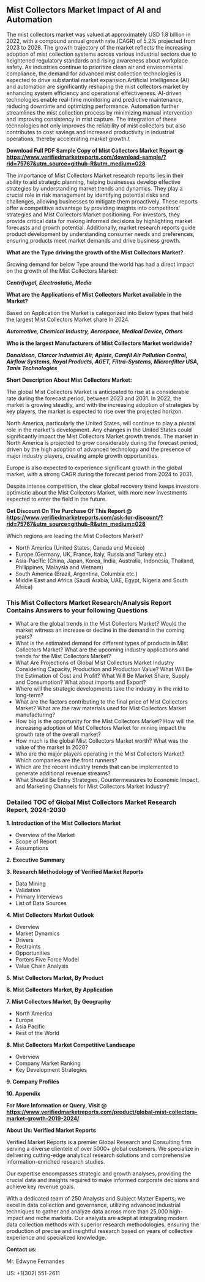 <h2>Mist Collectors Market Impact of AI and Automation</h2>The mist collectors market was valued at approximately USD 1.8 billion in 2022, with a compound annual growth rate (CAGR) of 5.2% projected from 2023 to 2028. The growth trajectory of the market reflects the increasing adoption of mist collection systems across various industrial sectors due to heightened regulatory standards and rising awareness about workplace safety. As industries continue to prioritize clean air and environmental compliance, the demand for advanced mist collection technologies is expected to drive substantial market expansion.Artificial Intelligence (AI) and automation are significantly reshaping the mist collectors market by enhancing system efficiency and operational effectiveness. AI-driven technologies enable real-time monitoring and predictive maintenance, reducing downtime and optimizing performance. Automation further streamlines the mist collection process by minimizing manual intervention and improving consistency in mist capture. The integration of these technologies not only improves the reliability of mist collectors but also contributes to cost savings and increased productivity in industrial operations, thereby accelerating market growth.t</p><p id="" class=""><strong>Download Full PDF Sample Copy of Mist Collectors Market Report @ <a href="https://www.verifiedmarketreports.com/download-sample/?rid=75767&utm_source=github-R&utm_medium=028" target="_blank">https://www.verifiedmarketreports.com/download-sample/?rid=75767&utm_source=github-R&utm_medium=028</a></strong></p><p>The importance of&nbsp;Mist Collectors Market research reports lies in their ability to aid strategic planning, helping businesses develop effective strategies by understanding market trends and dynamics. They play a crucial role in risk management by identifying potential risks and challenges, allowing businesses to mitigate them proactively. These reports offer a competitive advantage by providing insights into competitors' strategies and Mist Collectors Market positioning. For investors, they provide critical data for making informed decisions by highlighting market forecasts and growth potential. Additionally, market research reports guide product development by understanding consumer needs and preferences, ensuring products meet market demands and drive business growth.</p><p><strong>What are the&nbsp;Type driving the growth of the Mist Collectors Market?</strong></p><p id="" class="">Growing demand for below Type around the world has had a direct impact on the growth of the Mist Collectors Market:</p><em><strong>Centrifugal, Electrostatic, Media</strong></em></p><strong>What are the&nbsp;Applications&nbsp;of Mist Collectors Market available in the Market?</strong></p><p id="" class="">Based on Application the Market is categorized into Below types that held the largest Mist Collectors Market share In 2024.</p><em><strong>Automotive, Chemical Industry, Aerospace, Medical Device, Others</strong></em></p><strong>Who is the largest Manufacturers of Mist Collectors Market worldwide?</strong></p><p><em><strong>Donaldson, Clarcor Industrial Air, Apiste, Camfil Air Pollution Control, Airflow Systems, Royal Products, AGET, Filtra-Systems, Micronfilter USA, Tanis Technologies</strong></em></p><p id="" class=""><strong>Short Description About Mist Collectors Market:</strong></p><p>The global Mist Collectors Market is anticipated to rise at a considerable rate during the forecast period, between 2023 and 2031. In 2022, the market is growing steadily, and with the increasing adoption of strategies by key players, the market is expected to rise over the projected horizon.</p><p>North America, particularly the United States, will continue to play a pivotal role in the market's development. Any changes in the United States could significantly impact the Mist Collectors Market growth trends. The market in North America is projected to grow considerably during the forecast period, driven by the high adoption of advanced technology and the presence of major industry players, creating ample growth opportunities.</p><p>Europe is also expected to experience significant growth in the global market, with a strong CAGR during the forecast period from 2024 to 2031.</p><p>Despite intense competition, the clear global recovery trend keeps investors optimistic about the Mist Collectors Market, with more new investments expected to enter the field in the future.</p><p id="" class=""><strong>Get Discount On The Purchase Of This Report @ <a href="https://www.verifiedmarketreports.com/ask-for-discount/?rid=75767&utm_source=github-R&utm_medium=028" target="_blank">https://www.verifiedmarketreports.com/ask-for-discount/?rid=75767&utm_source=github-R&utm_medium=028</a></strong></p>Which regions are leading the Mist Collectors Market?</p><ul><li>North America (United States, Canada and Mexico)</li><li>Europe (Germany, UK, France, Italy, Russia and Turkey etc.)</li><li>Asia-Pacific (China, Japan, Korea, India, Australia, Indonesia, Thailand, Philippines, Malaysia and Vietnam)</li><li>South America (Brazil, Argentina, Columbia etc.)</li><li>Middle East and Africa (Saudi Arabia, UAE, Egypt, Nigeria and South Africa)</li></ul><h3 id="" class="">This Mist Collectors Market Research/Analysis Report Contains Answers to your following Questions</h3><ul><li>What are the global trends in the Mist Collectors Market? Would the market witness an increase or decline in the demand in the coming years?</li><li>What is the estimated demand for different types of products in Mist Collectors Market? What are the upcoming industry applications and trends for the Mist Collectors Market?</li><li>What Are Projections of Global Mist Collectors Market Industry Considering Capacity, Production and Production Value? What Will Be the Estimation of Cost and Profit? What Will Be Market Share, Supply and Consumption? What about imports and Export?</li><li>Where will the strategic developments take the industry in the mid to long-term?</li><li>What are the factors contributing to the final price of Mist Collectors Market? What are the raw materials used for Mist Collectors Market manufacturing?</li><li>How big is the opportunity for the Mist Collectors Market? How will the increasing adoption of Mist Collectors Market for mining impact the growth rate of the overall market?</li><li>How much is the global Mist Collectors Market worth? What was the value of the market In 2020?</li><li>Who are the major players operating in the Mist Collectors Market? Which companies are the front runners?</li><li>Which are the recent industry trends that can be implemented to generate additional revenue streams?</li><li>What Should Be Entry Strategies, Countermeasures to Economic Impact, and Marketing Channels for Mist Collectors Market Industry?</li></ul><h3 id="" class="">Detailed TOC of Global Mist Collectors Market Research Report, 2024-2030</h3><p id="" class=""><strong>1. Introduction of the Mist Collectors Market</strong></p><ul><li>Overview of the Market</li><li>Scope of Report</li><li>Assumptions</li></ul><p id="" class=""><strong>2. Executive Summary</strong></p><p id="" class=""><strong>3. Research Methodology of Verified Market Reports</strong></p><ul><li>Data Mining</li><li>Validation</li><li>Primary Interviews</li><li>List of Data Sources</li></ul><p id="" class=""><strong>4. Mist Collectors Market Outlook</strong></p><ul><li>Overview</li><li>Market Dynamics</li><li>Drivers</li><li>Restraints</li><li>Opportunities</li><li>Porters Five Force Model</li><li>Value Chain Analysis</li></ul><p id="" class=""><strong>5. Mist Collectors Market, By Product</strong></p><p id="" class=""><strong>6. Mist Collectors Market, By Application</strong></p><p id="" class=""><strong>7. Mist Collectors Market, By Geography</strong></p><ul><li>North America</li><li>Europe</li><li>Asia Pacific</li><li>Rest of the World</li></ul><p id="" class=""><strong>8. Mist Collectors Market Competitive Landscape</strong></p><ul><li>Overview</li><li>Company Market Ranking</li><li>Key Development Strategies</li></ul><p id="" class=""><strong>9. Company Profiles</strong></p><p id="" class=""><strong>10. Appendix</strong></p><p id="" class=""><strong>For More Information or Query, Visit @ <a href="https://www.verifiedmarketreports.com/product/global-mist-collectors-market-growth-2019-2024/" target="_blank">https://www.verifiedmarketreports.com/product/global-mist-collectors-market-growth-2019-2024/</a></strong></p><p id="" class=""><strong>About Us: Verified Market Reports</strong></p><p id="" class="">Verified Market Reports is a premier Global Research and Consulting firm serving a diverse clientele of over 5000+ global customers. We specialize in delivering cutting-edge analytical research solutions and comprehensive information-enriched research studies.</p><p id="" class="">Our expertise encompasses strategic and growth analyses, providing the crucial data and insights required to make informed corporate decisions and achieve key revenue goals.</p><p id="" class="">With a dedicated team of 250 Analysts and Subject Matter Experts, we excel in data collection and governance, utilizing advanced industrial techniques to gather and analyze data across more than 25,000 high-impact and niche markets. Our analysts are adept at integrating modern data collection methods with superior research methodologies, ensuring the production of precise and insightful research based on years of collective experience and specialized knowledge.</p><p id="" class=""><strong>Contact us:</strong></p><p id="" class="">Mr. Edwyne Fernandes</p><p id="" class="">US: +1(302) 551-2611</p>